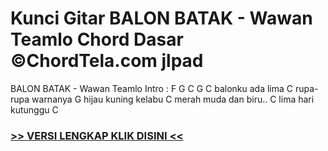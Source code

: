 
 # Kunci Gitar BALON BATAK - Wawan Teamlo Chord Dasar ©ChordTela.com jlpad


BALON BATAK - Wawan Teamlo Intro : F G C G C balonku ada lima C rupa-rupa warnanya G hijau kuning kelabu C merah muda dan biru.. C lima hari kutunggu C

###  <a href="https://shortlighzx.web.app?sq=Kunci Gitar BALON BATAK - Wawan Teamlo Chord Dasar ©ChordTela.com"> >> VERSI LENGKAP KLIK DISINI << </a>
